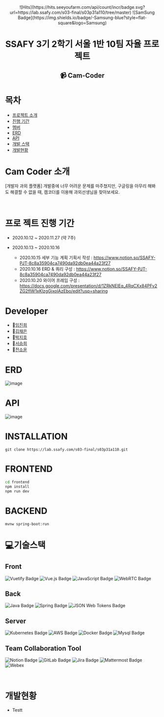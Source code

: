 <div align=center>
![Hits](https://hits.seeyoufarm.com/api/count/incr/badge.svg?url=https://lab.ssafy.com/s03-final/s03p31a110/tree/master)
![SamSung Badge](https://img.shields.io/badge/-Samsung-blue?style=flat-square&logo=Samsung) <br>

# SSAFY 3기 2학기 서울 1반 10팀 자율 프로젝트
## 📹 Cam-Coder

</div>

# 목차
- [프로젝트 소개](#cam-coder-소개)
- [진행 기간](#프로-젝트-진행-기간)
- [멤버](#Developer)
- [ERD](#ERD)
- [API](#API) 
- [개발 스택](#기술스택)
- [개발현황](#개발현황)

# Cam Coder 소개
[개발자 과외 플랫폼]
개발중에 너무 어려운 문제를 마주쳤지만, 구글링을 아무리 해봐도 해결할 수 없을 때, 
캠코더를 이용해 과외선생님을 찾아보세요.

<br>


# 프로 젝트 진행 기간
- 2020.10.12 ~ 2020.11.27 (약 7주)

- 2020.10.13 ~ 2020.10.16
    - 2020.10.15 세부 기능 계획
    기획서 작성 : https://www.notion.so/SSAFY-PJT-8c8a35904ca7490da92db0ea44a23f27
    - 2020.10.16 ERD & 쿼리
    구성 : https://www.notion.so/SSAFY-PJT-8c8a35904ca7490da92db0ea44a23f27
    - 2020.10.20 와이어 프레임
    구성 : https://docs.google.com/presentation/d/1ZRkNElEq_4RqCXx84PFv2ZG2fIW1xKlzgGjxolAzEbo/edit?usp=sharing


# Developer

- 🙋[임진희](https://lab.ssafy.com/jinhee6340)
- 🙆[김채은](https://lab.ssafy.com/fairy037)
- 🧑[박지호](https://lab.ssafy.com/wlgh325)
- 🙎[서승희](https://lab.ssafy.com/pucca94)
- 💁️[전소윤](https://lab.ssafy.com/twoposition)


# ERD 
![image](https://user-images.githubusercontent.com/50106311/96872564-c19ba480-14ae-11eb-994b-dfb4969d5e86.png)

# API
![image](https://user-images.githubusercontent.com/50106311/96872899-2ce57680-14af-11eb-8561-fb05ed1855c1.png)

# INSTALLATION

```
git clone https://lab.ssafy.com/s03-final/s03p31a110.git
```

# FRONTEND

```sh
cd frontend
npm install
npm run dev
```
# BACKEND

```sh
mvnw spring-boot:run
```

# 💻기술스택

## Front
![Vuetify Badge](https://img.shields.io/badge/-Vuetify-black?style=flat-square&logo=Vuetify)
![Vue.js Badge](https://img.shields.io/badge/-Vue.js-green?style=flat-square&logo=Vue.js)
![JavaScript Badge](https://img.shields.io/badge/-JavaScript-yellow?style=flat-square&logo=JavaScript)
![WebRTC Badge](https://img.shields.io/badge/-WebRTC-important?style=flat-square&logo=WebRTC)

## Back
![Java Badge](https://img.shields.io/badge/-Java-orange?style=flat-square&logo=Java)
![Spring Badge](https://img.shields.io/badge/-SpringBoot3.0.6-brightgreen?style=flat-square&logo=Spring)
![JSON Web Tokens Badge](https://img.shields.io/badge/-JWT-black?style=flat-square&logo=Json-Web-Tokens)

## Server
![Kubernetes Badge](https://img.shields.io/badge/-Kubernetes-black?style=flat-square&logo=Kubernetes)
![AWS Badge](https://img.shields.io/badge/-aws-blue?style=flat-square&logo=Amazon-AWS)
![Docker Badge](https://img.shields.io/badge/-Docker-lightblue?style=flat-square&logo=Docker)
![Mysql Badge](https://img.shields.io/badge/-Mysql-9cf?style=flat-square&logo=Mysql)

## Team Collaboration Tool
![Notion Badge](https://img.shields.io/badge/-Notion-informational?style=flat-square&logo=Notion)
![GitLab Badge](https://img.shields.io/badge/-GitLab-black?style=flat-square&logo=GitLab)
![Jira Badge](https://img.shields.io/badge/-Jira-lightgray?style=flat-square&logo=Jira)
![Mattermost Badge](https://img.shields.io/badge/-Mattermost-blue?style=flat-square&logo=Mattermost)
![Webex](https://img.shields.io/badge/-Webex-blueviolet?style=flat-square)

<br>

# 개발현황
- Testt
